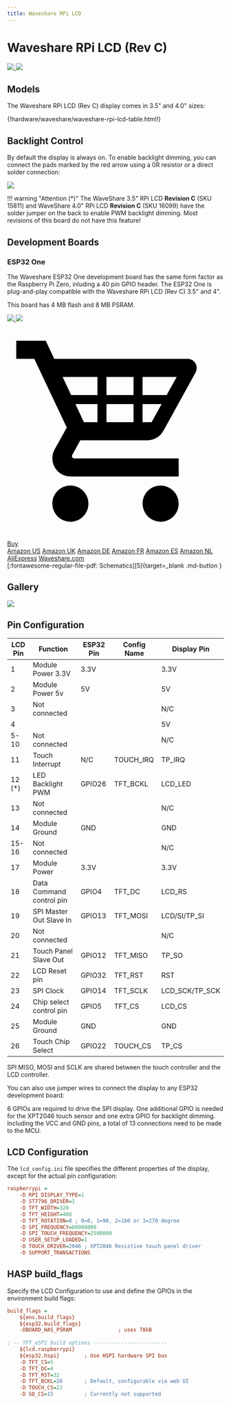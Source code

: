 ```yaml
---
title: Waveshare RPi LCD
---
```


# Waveshare RPi LCD (Rev C)

<div class="row justify-content-center">
        <a href="../images/waveshare-rpi-40-front.jpg" data-toggle="lightbox" data-gallery="example-gallery" class="col-sm-4" data-title="WaveShare 4.0&quot; RPi LCD (Rev C)" data-footer="Copyright © 2021, Waveshare, All Rights Reserved - Used with permission">
            <img src="../images/waveshare-rpi-40-front.jpg" class="img-fluid">
        </a>
        <a href="../images/waveshare-rpi-40-back.jpg" data-toggle="lightbox" data-gallery="example-gallery" class="col-sm-4" data-title="WaveShare 4.0&quot; RPi LCD (Rev C)" data-footer="Copyright © 2021, Waveshare, All Rights Reserved - Used with permission">
            <img src="../images/waveshare-rpi-40-back.jpg" class="img-fluid">
        </a>
</div>

## Models

The Waveshare RPi LCD (Rev C) display comes in 3.5" and 4.0" sizes:

{!hardware/waveshare/waveshare-rpi-lcd-table.html!}



## Backlight Control

By default the display is always on. To enable backlight dimming, you can connect the pads marked by the red arrow using a 0R resistor or a direct solder connection:

<div class="row justify-content-center">
    <a href="../images/waveshare-rpi-35-backlight.jpg" data-toggle="lightbox" data-gallery="example-gallery" class="col-sm-6" data-title="WaveShare 3.5&quot; RPi LCD (Rev C) Backlight Jumper" data-footer="Copyright © 2021, Waveshare, All Rights Reserved - Used with permission">
            <img src="../images/waveshare-rpi-35-backlight.jpg" class="img-fluid">
    </a>
</div>

!!! warning "Attention (*)"
    The WaveShare 3.5" RPi LCD **Revision C** (SKU 15811) and WaveShare 4.0" RPi LCD **Revision C** (SKU 16099) have the solder jumper on the back to enable PWM backlight dimming.
    Most revisions of this board do not have this feature!


## Development Boards

### ESP32 One

The Waveshare ESP32 One development board has the same form factor as the Raspberry Pi Zero, inluding a 40 pin GPIO header.
The ESP32 One is plug-and-play compatible with the Waveshare RPi LCD (Rev C) 3.5" and 4".

This board has 4 MB flash and 8 MB PSRAM.

<div class="row justify-content-center">
    <a href="../images/waveshare-esp32-one-front.jpg" data-toggle="lightbox" data-gallery="example-gallery" class="col-sm-4" data-title="WaveShare ESP32 One" data-footer="Copyright © 2021, Waveshare, All Rights Reserved - Used with permission">
                <img src="../images/waveshare-esp32-one-front.jpg" class="img-fluid">
    </a>
    <a href="../images/waveshare-esp32-one-pinout.jpg" data-toggle="lightbox" data-gallery="example-gallery" class="col-sm-4" data-title="WaveShare ESP32 One Pinout" data-footer="Copyright © 2021, Waveshare, All Rights Reserved - Used with permission">
                <img src="../images/waveshare-esp32-one-pinout.jpg" class="img-fluid">
    </a>
</div>

<div class="dropdown show">
    <a class="md-button md-button--primary dropdown-toggle" href="#" role="button" id="dropdownMenuLink"
        data-toggle="dropdown" aria-haspopup="true" aria-expanded="false"> <span class="twemoji"><svg
                xmlns="http://www.w3.org/2000/svg" viewBox="0 0 24 24">
                <path
                    d="M19 20c0 1.11-.89 2-2 2a2 2 0 0 1-2-2c0-1.11.89-2 2-2a2 2 0 0 1 2 2M7 18c-1.11 0-2 .89-2 2a2 2 0 0 0 2 2c1.11 0 2-.89 2-2s-.89-2-2-2m.2-3.37-.03.12c0 .14.11.25.25.25H19v2H7a2 2 0 0 1-2-2c0-.35.09-.68.24-.96l1.36-2.45L3 4H1V2h3.27l.94 2H20c.55 0 1 .45 1 1 0 .17-.05.34-.12.5l-3.58 6.47c-.34.61-1 1.03-1.75 1.03H8.1l-.9 1.63M8.5 11H10V9H7.56l.94 2M11 9v2h3V9h-3m3-1V6h-3v2h3m3.11 1H15v2h1l1.11-2m1.67-3H15v2h2.67l1.11-2M6.14 6l.94 2H10V6H6.14z">
                </path>
            </svg></span> Buy </a>
    <div class="dropdown-menu" aria-labelledby="dropdownMenuLink">
        <a class="dropdown-item md-typeset__table" target="_blank" href="https://www.amazon.com/dp/B08TBB2R2G/">Amazon
            US</a>
        <a class="dropdown-item md-typeset__table" target="_blank" href="https://www.amazon.co.uk/dp/B08TBB2R2G/">Amazon
            UK</a>
        <a class="dropdown-item md-typeset__table" target="_blank" href="https://www.amazon.de/dp/B08TBB2R2G/">Amazon
            DE</a>
        <a class="dropdown-item md-typeset__table" target="_blank" href="https://www.amazon.fr/dp/B08TBB2R2G/">Amazon
            FR</a>
        <a class="dropdown-item md-typeset__table" target="_blank" href="https://www.amazon.es/dp/B08TBB2R2G/">Amazon
            ES</a>
        <a class="dropdown-item md-typeset__table" target="_blank" href="https://www.amazon.nl/dp/B08TBB2R2G/">Amazon
            NL</a>
        <div class="dropdown-divider"></div>
        <a class="dropdown-item md-typeset__table" target="_blank"
            href="https://s.click.aliexpress.com/e/_AYV2FF">AliExpress</a>
        <a class="dropdown-item md-typeset__table" target="_blank"
            href="https://www.waveshare.com/esp32-one.htm">Waveshare.com</a>
    </div>
</div>
[:fontawesome-regular-file-pdf: Schematics][5]{target=_blank .md-button }


## Gallery

<div class="row justify-content-center">
    <a href="../../assets/images/builds/telemetry-plate.png" data-toggle="lightbox" data-gallery="example-gallery" class="col-sm-4" data-title="Telemetry panel" data-footer="Waveshare RPi LCD (Rev C) display with ESP32 One board">
        <img src="../../assets/images/builds/telemetry-plate.png" class="img-fluid">
    </a>
</div>


## Pin Configuration

LCD Pin |Function          |ESP32 Pin  |Config Name|Display Pin |
------|--------------------|-----------|-----------|------------|
1     |Module Power 3.3V   |3.3V       |           |3.3V
2     |Module Power 5v     |5V         |           |5V
3     | Not connected      |           |           |N/C
4     |                    |           |           |5V
5-10  | Not connected      |           |           |N/C
11    | Touch Interrupt    |N/C        |TOUCH_IRQ  |TP_IRQ
12 (*)| LED Backlight PWM  |GPIO26     |TFT_BCKL   |LCD_LED
13    | Not connected      |           |           |N/C
14    |Module Ground       |GND        |           |GND
15-16 | Not connected      |           |           |N/C
17    |Module Power        |3.3V       |           |3.3V
18    |Data Command control pin|GPIO4  |TFT_DC     |LCD_RS
19    |SPI Master Out Slave In |GPIO13 |TFT_MOSI   |LCD/SI/TP_SI
20    |Not connected       |           |           |N/C
21    |Touch Panel Slave Out|GPIO12    |TFT_MISO   |TP_SO
22    |LCD Reset pin       |GPIO32     |TFT_RST    |RST
23    |SPI Clock           |GPIO14     |TFT_SCLK   |LCD_SCK/TP_SCK
24    |Chip select control pin|GPIO5   |TFT_CS     |LCD_CS
25    |Module Ground	   |GND        |           |GND
26    |Touch Chip Select   |GPIO22     |TOUCH_CS   |TP_CS

SPI MISO, MOSI and SCLK are shared between the touch controller and the LCD controller.

You can also use jumper wires to connect the display to any ESP32 development board:

6 GPIOs are required to drive the SPI display. One additional GPIO is needed for the XPT2046 touch sensor and one extra GPIO for backlight dimming.
Including the VCC and GND pins, a total of 13 connections need to be made to the MCU.


## LCD Configuration

The `lcd_config.ini` file specifies the different properties of the display, except for the actual pin configuration:

```ini linenums="1"
raspberrypi =
    -D RPI_DISPLAY_TYPE=1
    -D ST7796_DRIVER=1
    -D TFT_WIDTH=320
    -D TFT_HEIGHT=480
    -D TFT_ROTATION=0 ; 0=0, 1=90, 2=180 or 3=270 degree
    -D SPI_FREQUENCY=80000000
    -D SPI_TOUCH_FREQUENCY=2500000
    -D USER_SETUP_LOADED=1
    -D TOUCH_DRIVER=2046 ; XPT2046 Resistive touch panel driver
    -D SUPPORT_TRANSACTIONS
```

## HASP build_flags

Specify the LCD Configuration to use and define the GPIOs in the environment build flags:

```ini linenums="1"
build_flags =
    ${env.build_flags}
    ${esp32.build_flags}
    -DBOARD_HAS_PSRAM               ; uses 78kB
    
; -- TFT_eSPI build options ------------------------
    ${lcd.raspberrypi}
    ${esp32.hspi}        ; Use HSPI hardware SPI bus
    -D TFT_CS=5
    -D TFT_DC=4
    -D TFT_RST=32
    -D TFT_BCKL=26       ; Default, configurable via web UI
    -D TOUCH_CS=22
    -D SD_CS=15          ; Currently not supported
```

[1]: https://www.waveshare.com/4inch-rpi-lcd-c.htm
[2]: https://www.aliexpress.com/item/32976207190.html
[3]: https://www.waveshare.com/3.5inch-rpi-lcd-c.htm
[4]: https://shop.atmegazero.com/products/atmegazero-esp32-s2
[5]: https://www.waveshare.com/w/upload/a/a1/ESP32_One_Sch.pdf